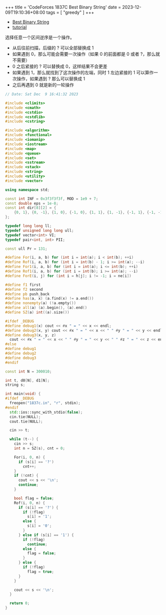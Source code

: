 +++
title = 'CodeForces 1837C Best Binary String'
date = 2023-12-09T19:10:36+08:00
tags = [
    "greedy"
]
+++

- [Best Binary String](https://vjudge.net/problem/CodeForces-1837c)
- [tutorial](https://codeforces.com/blog/entry/116752)

选择任意一个区间逆序是一个操作。
- 从后往前扫描，后缀的 $?$ 可以全部替换成 $1$
- 如果遇到 $0$，那么可能会需要一次操作（如果 $0$ 的前面都是 $0$ 或者 $?$，那么就不需要）
- $0$ 之后紧接的 $?$ 可以替换成 $0$，这样结果不会更差
- 如果遇到 $1$，那么就找到了这次操作的左端，同时 $1$ 左边紧接的 $1$ 可以算作一次操作，如果遇到 $?$ 那么可以替换成 $1$
- 之后再遇到 $0$ 就是新的一轮操作

```cpp
// Date: Sat Dec  9 16:41:32 2023

#include <climits>
#include <cmath>
#include <cstdio>
#include <cstdlib>
#include <cstring>

#include <algorithm>
#include <functional>
#include <iomanip>
#include <iostream>
#include <map>
#include <queue>
#include <set>
#include <sstream>
#include <stack>
#include <string>
#include <utility>
#include <vector>

using namespace std;

const int INF = 0x3f3f3f3f, MOD = 1e9 + 7;
const double eps = 1e-8;
const int dir[8][2] = {
    {0, 1}, {0, -1}, {1, 0}, {-1, 0}, {1, 1}, {1, -1}, {-1, 1}, {-1, -1},
};

typedef long long ll;
typedef unsigned long long ull;
typedef vector<int> VI;
typedef pair<int, int> PII;

const ull Pr = 131;

#define For(i, a, b) for (int i = int(a); i < int(b); ++i)
#define Rof(i, a, b) for (int i = int(b) - 1; i >= int(a); --i)
#define For1(i, a, b) for (int i = int(a); i <= int(b); ++i)
#define Rof1(i, a, b) for (int i = int(b); i >= int(a); --i)
#define ForE(i, j) for (int i = h[j]; i != -1; i = ne[i])

#define f1 first
#define f2 second
#define pb push_back
#define has(a, x) (a.find(x) != a.end())
#define nonempty(a) (!a.empty())
#define all(a) (a).begin(), (a).end()
#define SZ(a) int((a).size())

#ifdef _DEBUG
#define debug1(x) cout << #x " = " << x << endl;
#define debug2(x, y) cout << #x " = " << x << " " #y " = " << y << endl;
#define debug3(x, y, z)                                                        \
  cout << #x " = " << x << " " #y " = " << y << " " #z " = " << z << endl;
#else
#define debug1
#define debug2
#define debug3
#endif

const int N = 300010;

int t, d0[N], d1[N];
string s;

int main(void) {
#ifdef _DEBUG
  freopen("1837c.in", "r", stdin);
#endif
  std::ios::sync_with_stdio(false);
  cin.tie(NULL);
  cout.tie(NULL);

  cin >> t;

  while (t--) {
    cin >> s;
    int n = SZ(s), cnt = 0;

    For(i, 0, n) {
      if (s[i] == '?')
        cnt++;
    }
    if (!cnt) {
      cout << s << '\n';
      continue;
    }

    bool flag = false;
    Rof(i, 0, n) {
      if (s[i] == '?') {
        if (!flag)
          s[i] = '1';
        else {
          s[i] = '0';
        }
      } else if (s[i] == '1') {
        if (!flag)
          continue;
        else {
          flag = false;
        }
      } else {
        if (!flag)
          flag = true;
      }
    }

    cout << s << '\n';
  }

  return 0;
}
```